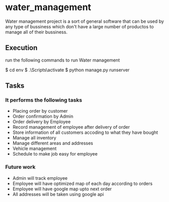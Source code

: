 # water_management
Water management project is a sort of general software that can be used by any type of bussiness which don't have a large number of productos to manage all of their bussiness.



## Execution
run the following commands to run Water management

$ cd env
$ .\Scripts\activate
$ python manage.py runserver


## Tasks
### It performs the following tasks

- Placing order by customer 
- Order confirmation by Admin 
- Order delivery by Employee 
- Record management of employee after delivery of order 
- Store information of all customers accoding to what they have bought 
- Manage all inventory 
- Manage different areas and addresses 
- Vehicle management 
- Schedule to make job easy for employee 


### Future work

- Admin will track employee 
- Employee will have optimized map of each day according to orders 
- Employee will have google map upto next order 
- All addresses will be taken using google api 
